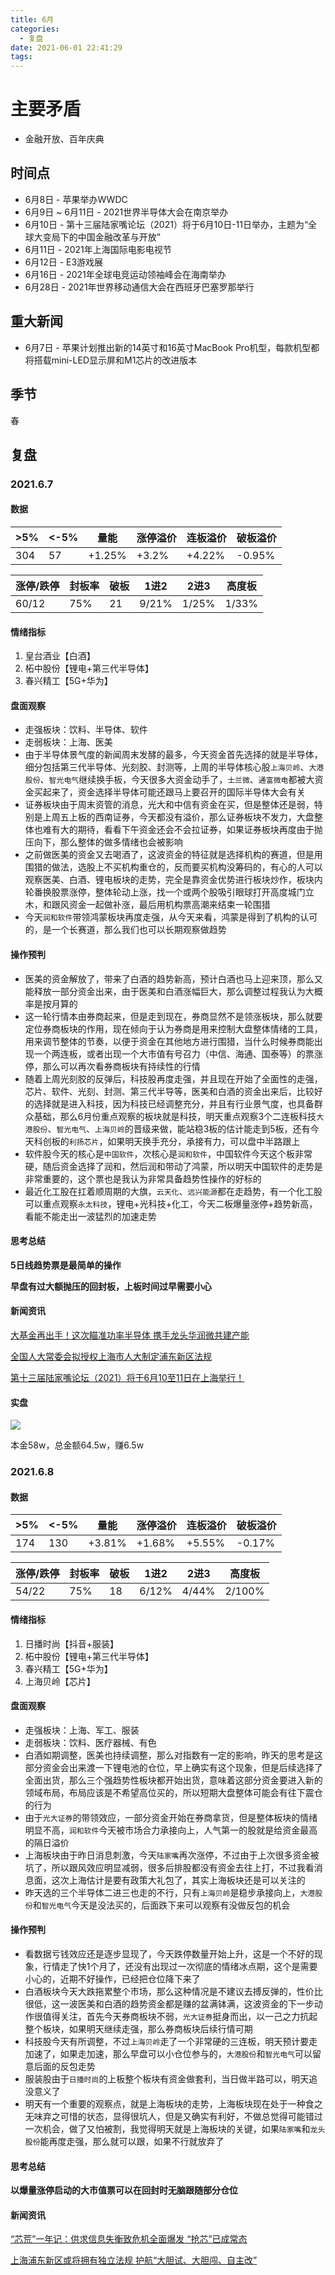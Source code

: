 ```yaml
---
title: 6月
categories:
  - 复盘
date: 2021-06-01 22:41:29
tags:
---
```

# 主要矛盾
* 金融开放、百年庆典 

## 时间点
* 6月8日 - 苹果举办WWDC
* 6月9日 ~ 6月11日 - 2021世界半导体大会在南京举办
* 6月10日 - 第十三届陆家嘴论坛（2021）将于6月10日-11日举办，主题为“全球大变局下的中国金融改革与开放”
* 6月11日 - 2021年上海国际电影电视节
* 6月12日 - E3游戏展
* 6月16日 - 2021年全球电竞运动领袖峰会在海南举办
* 6月28日 - 2021年世界移动通信大会在西班牙巴塞罗那举行

## 重大新闻
* 6月7日 - 苹果计划推出新的14英寸和16英寸MacBook Pro机型，每款机型都将搭载mini-LED显示屏和M1芯片的改进版本

## 季节
春

## 复盘

### 2021.6.7

#### 数据
| >5% | <-5% | 量能 | 涨停溢价 | 连板溢价 | 破板溢价 |
| --- | --- | --- | --- | --- | --- |
| 304 | 57 | +1.25% | +3.2% | +4.22% | -0.95% |

| 涨停/跌停 | 封板率 | 破板 | 1进2 | 2进3 | 高度板 |
| --- | --- | --- | --- | --- | --- |
| 60/12  | 75% | 21 | 9/21% | 1/25% | 1/33% |

#### 情绪指标
1. 皇台酒业【白酒】
2. 柘中股份【锂电+第三代半导体】
3. 春兴精工【5G+华为】

#### 盘面观察
- 走强板块：饮料、半导体、软件
- 走弱板块：上海、医美
- 由于半导体景气度的新闻周末发酵的最多，今天资金首先选择的就是半导体，细分包括第三代半导体、光刻胶、封测等，上周的半导体核心股`上海贝岭`、`大港股份`、`智光电气`继续换手板，今天很多大资金动手了，`士兰微`、`通富微电`都被大资金买起来了，资金选择半导体可能还跟马上要召开的国际半导体大会有关
- 证券板块由于周末资管的消息，光大和中信有资金在买，但是整体还是弱，特别是上周五上板的西南证券，今天都没有溢价，那么证券板块不发力，大盘整体也难有大的期待，看看下午资金还会不会拉证券，如果证券板块再度由于抛压向下，那么整体的做多情绪也会被影响
- 之前做医美的资金又去喝酒了，这波资金的特征就是选择机构的赛道，但是用围猎的做法，选股上不买机构重仓的，反而要买机构没筹码的，有心的人可以观察医美、白酒、锂电板块的走势，完全是靠资金优势进行板块炒作，板块内轮番换股票涨停，整体轮动上涨，找一个或两个股吸引眼球打开高度城门立木，和跟风资金一起做补涨，最后用机构票高潮来结束一轮围猎
- 今天`润和软件`带领鸿蒙板块再度走强，从今天来看，鸿蒙是得到了机构的认可的，是一个长赛道，那么我们也可以长期观察做趋势

#### 操作预判
- 医美的资金解放了，带来了白酒的趋势新高，预计白酒也马上迎来顶，那么又能释放一部分资金出来，由于医美和白酒涨幅巨大，那么调整过程我认为大概率是按月算的
- 这一轮行情本由券商起来，但是走到现在，券商显然不是领涨板块，那么就要定位券商板块的作用，现在倾向于认为券商是用来控制大盘整体情绪的工具，用来调节整体的节奏，以便于资金在其他地方进行围猎，当什么时候券商能出现一个两连板，或者出现一个大市值有号召力（中信、海通、国泰等）的票涨停，那么可以再次看券商板块有持续性的行情
- 随着上周光刻胶的反弹后，科技股再度走强，并且现在开始了全面性的走强，芯片、软件、光刻、封测、第三代半导等，医美和白酒的资金出来后，比较好的选择就是进入科技，因为科技已经调整充分，并且有行业景气度，也具备群众基础，那么6月份重点观察的板块就是科技，明天重点观察3个二连板科技`大港股份`、`智光电气`、`上海贝岭`的晋级来做，能站稳3板的估计能走到5板，还有今天科创板的`利扬芯片`，如果明天换手充分，承接有力，可以盘中半路跟上
- 软件股今天的核心是`中国软件`，次核心是`润和软件`，中国软件今天这个板非常硬，随后资金选择了润和，然后润和带动了鸿蒙，所以明天中国软件的走势是非常重要的，这个票也是我认为非常具备趋势性操作的好标的
- 最近化工股在扛着顺周期的大旗，`云天化`、`远兴能源`都在走趋势，有一个化工股可以重点观察`永太科技`，锂电+光科技+化工，今天二板爆量涨停+趋势新高，看能不能走出一波猛烈的加速走势

#### 思考总结
**5日线趋势票是最简单的操作**

**早盘有过大额抛压的回封板，上板时间过早需要小心**

#### 新闻资讯
[大基金再出手！这次瞄准功率半导体 携手龙头华润微共建产能](https://www.cls.cn/detail/762766)

[全国人大常委会拟授权上海市人大制定浦东新区法规](https://www.cls.cn/detail/762448)

[第十三届陆家嘴论坛（2021）将于6月10至11日在上海举行！](https://baijiahao.baidu.com/s?id=1701430782606720944&wfr=spider&for=pc)

#### 实盘
![](./2021.6.7.cc.png)

本金58w，总金额64.5w，赚6.5w

### 2021.6.8

#### 数据
| >5% | <-5% | 量能 | 涨停溢价 | 连板溢价 | 破板溢价 |
| --- | --- | --- | --- | --- | --- |
| 174 | 130 | +3.81% | +1.68% | +5.55% | -0.17% |

| 涨停/跌停 | 封板率 | 破板 | 1进2 | 2进3 | 高度板 |
| --- | --- | --- | --- | --- | --- |
| 54/22  | 75% | 18 | 6/12% | 4/44% | 2/100% |

#### 情绪指标
1. 日播时尚【抖音+服装】
2. 柘中股份【锂电+第三代半导体】
3. 春兴精工【5G+华为】
4. 上海贝岭【芯片】

#### 盘面观察
- 走强板块：上海、军工、服装
- 走弱板块：饮料、医疗器械、有色
- 白酒如期调整，医美也持续调整，那么对指数有一定的影响，昨天的思考是这部分资金会出来渡一下锂电池的仓位，早上确实有这个现象，但是后续选择了全面出货，那么三个强趋势性板块都开始出货，意味着这部分资金要进入新的领域布局，布局应该是不希望高位买的，所以短期大盘整体可能会有往下震仓的行为
- 由于`光大证券`的带领效应，一部分资金开始在券商拿货，但是整体板块的情绪明显不高，`润和软件`今天被市场合力承接向上，人气第一的股就是给资金最高的隔日溢价
- 上海板块由于昨日消息刺激，今天`陆家嘴`再次涨停，不过由于上次很多资金被坑了，所以跟风效应明显减弱，很多后排股都没有资金去往上打，不过我看消息面，这次上海估计是要有政策大礼包了，其实上海板块还是可以关注的
- 昨天选的三个半导体二进三也走的不行，只有`上海贝岭`是稳步承接向上，`大港股份`和`智光电气`今天是没法买的，后面跌下来可以观察有没做反包的机会

#### 操作预判
- 看数据亏钱效应还是逐步显现了，今天跌停数量开始上升，这是一个不好的现象，行情走了快1个月了，还没有出现过一次彻底的情绪冰点期，这个是需要小心的，近期不好操作，已经把仓位降下来了
- 白酒板块今天大跌拖累整个市场，那么这种情况是不建议去搏反弹的，性价比很低，这一波医美和白酒的趋势资金都是赚的盆满钵满，这波资金的下一步动作很值得关注，首先今天券商板块不弱，`光大证券`挺身而出，以一己之力抗起整个板块，如果明天继续走强，那么券商板块后续行情可期
- 科技股今天有所调整，不过`上海贝岭`走了一个非常硬的三连板，明天预计要走加速了，如果走加速，那么早盘可以小仓位参与的，`大港股份`和`智光电气`可以留意后面的反包走势
- 服装股由于`日播时尚`的上板整个板块有资金做套利，当日做半路可以，明天追没意义了
- 明天有一个重要的观察点，就是上海板块的走势，上海板块现在处于一种食之无味弃之可惜的状态，显得很坑人，但是又确实有利好，不做总觉得可能错过一次机会，做了又怕被割，我觉得明天就是上海板块的关键，如果`陆家嘴`和`龙头股份`能再度走强，那么就可以跟，如果不行就放弃了

#### 思考总结
**以爆量涨停启动的大市值票可以在回封时无脑跟随部分仓位**

#### 新闻资讯
[“芯荒”一年记：供求信息失衡致危机全面爆发 “抢芯”已成常态](https://www.cls.cn/detail/763156)

[上海浦东新区或将拥有独立法规 护航“大胆试、大胆闯、自主改”](https://baijiahao.baidu.com/s?id=1702001646247161857&wfr=spider&for=pc)